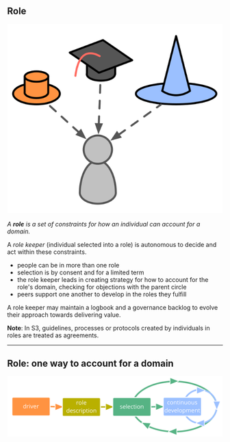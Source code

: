 ## Role

![right,fit](img/illustrations/roles.png)

_A **role** is a set of constraints for how an individual can account for a domain._

A _role keeper_ (individual selected into a role) is autonomous to decide and act within these constraints.

- people can be in more than one role
- selection is by consent and for a limited term
- the role keeper leads in creating strategy for how to account for the role's domain, checking for objections with the parent circle
- peers support one another to develop in the roles they fulfill

A role keeper may maintain a logbook and a governance backlog to evolve their approach towards delivering value.

**Note**: In S3, guidelines, processes or protocols created by individuals in roles are treated as agreements.  


---

## Role: one way to account for a domain

![inline,fit](img/evolution/driver-role-selection-development.png)

